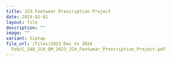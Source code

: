 ```yaml
---
title: JCH Footwear Prescription Project
date: 2024-02-01
layout: file
description: ""
image: ""
variant: tiptap
file_url: /files/2023 Dec to 2024
  Feb/C_348_JCH_QM_2023_JCH_Footwear_Prescription_Project.pdf
---
```

